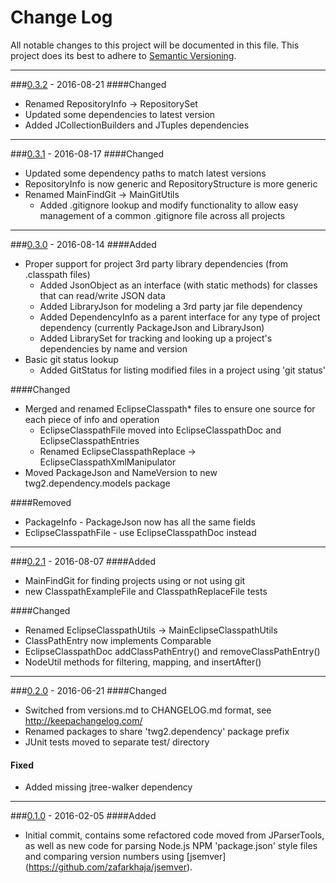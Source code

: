 # Change Log
All notable changes to this project will be documented in this file.
This project does its best to adhere to [Semantic Versioning](http://semver.org/).


--------
###[0.3.2](N/A) - 2016-08-21
####Changed
* Renamed RepositoryInfo -> RepositorySet
* Updated some dependencies to latest version
* Added JCollectionBuilders and JTuples dependencies


--------
###[0.3.1](https://github.com/TeamworkGuy2/DependencyShift/commit/69ccd66b039da9767c1335c47b85048cd561f990) - 2016-08-17
####Changed
* Updated some dependency paths to match latest versions
* RepositoryInfo is now generic and RepositoryStructure is more generic
* Renamed MainFindGit -> MainGitUtils
  * Added .gitignore lookup and modify functionality to allow easy management of a common .gitignore file across all projects


--------
###[0.3.0](https://github.com/TeamworkGuy2/DependencyShift/commit/858ada40619bfefe96df900b81d75320450a14ce) - 2016-08-14
####Added
* Proper support for project 3rd party library dependencies (from .classpath files)
  * Added JsonObject as an interface (with static methods) for classes that can read/write JSON data
  * Added LibraryJson for modeling a 3rd party jar file dependency
  * Added DependencyInfo as a parent interface for any type of project dependency (currently PackageJson and LibraryJson)
  * Added LibrarySet for tracking and looking up a project's dependencies by name and version
* Basic git status lookup
  * Added GitStatus for listing modified files in a project using 'git status'

####Changed
* Merged and renamed EclipseClasspath* files to ensure one source for each piece of info and operation
  * EclipseClasspathFile moved into EclipseClasspathDoc and EclipseClasspathEntries
  * Renamed EclipseClasspathReplace -> EclipseClasspathXmlManipulator
* Moved PackageJson and NameVersion to new twg2.dependency.models package

####Removed
* PackageInfo - PackageJson now has all the same fields
* EclipseClasspathFile - use EclipseClasspathDoc instead


--------
###[0.2.1](https://github.com/TeamworkGuy2/DependencyShift/commit/16004a75df34557c28a460650952e2e061c05243) - 2016-08-07
####Added
* MainFindGit for finding projects using or not using git
* new ClasspathExampleFile and ClasspathReplaceFile tests

####Changed
* Renamed EclipseClasspathUtils -> MainEclipseClasspathUtils
* ClassPathEntry now implements Comparable
* EclipseClasspathDoc addClassPathEntry() and removeClassPathEntry()
* NodeUtil methods for filtering, mapping, and insertAfter()


--------
###[0.2.0](https://github.com/TeamworkGuy2/DependencyShift/commit/a5a7c3de2fcdbdbd41ffdd26b26681f8fc9451dd) - 2016-06-21
####Changed
* Switched from versions.md to CHANGELOG.md format, see http://keepachangelog.com/
* Renamed packages to share 'twg2.dependency' package prefix
* JUnit tests moved to separate test/ directory

#### Fixed
* Added missing jtree-walker dependency


--------
###[0.1.0](https://github.com/TeamworkGuy2/DependencyShift/commit/fe1501fce545ace7bec54d2b1daeec92e06ba400) - 2016-02-05
####Added
* Initial commit, contains some refactored code moved from JParserTools, as well as new code for parsing Node.js NPM 'package.json' style files and comparing version numbers using [jsemver] (https://github.com/zafarkhaja/jsemver).
